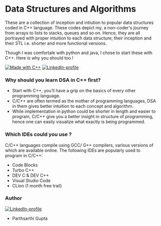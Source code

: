 # Data Structures and Algorithms
These are a collection of inception and intiution to popular data structures coded in C++ language. These codes depict my, a  non-coder's journey from arrays to lists to stacks, queues and so on. Hence, they are all portrayed with proper intuition to each data structure, their inception and their STL i.e. shorter and more functional versions.

Though I was comfortale with python and java, I chose to start these with C++. Here is why you should too !

[![Made with C++](https://img.shields.io/badge/Made%20with%20-C%2B%2B%20-red?style=for-the-badge&logo=C%2B%2B)](http://www.cplusplus.com/)
[![LinkedIn-profile](https://img.shields.io/badge/LinkedIn-Parthsarthi-blue?style=for-the-badge&logo=LinkedIn)](https://www.linkedin.com/in/parthsarthi-gupta-265b9816a)
### Why should you learn DSA in C++ first?
- Start with C++, you’ll have a grip on the basics of every other programming language.
- C/C++ are often termed as the mother of programming languages, DSA in them gives better intuition to each concept and algorithm.
- While implementation in python could be shorter in length and easier to program, C/C++ give you a better insight in structure of programming, hence one can easily visualize what exactly is being programmed.

### Which IDEs could you use ?
C/C++ languages compile using GCC/ G++ compilers, various versions of which are available online. The following IDEs are popularly used to program in C/C++:
- Code Blocks
- Turbo C++
- DEV C & DEV C++
- Visual Studio Code
- CLion (1 month free trail)

### Author
 [![LinkedIn-profile](https://img.shields.io/badge/LinkedIn-Parthsarthi-blue.svg)](https://www.linkedin.com/in/parthsarthi-gupta-265b9816a)

- Parthsarthi Gupta
